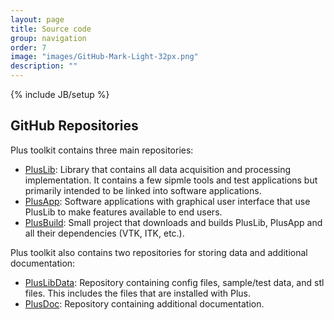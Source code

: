 ```yaml
---
layout: page
title: Source code
group: navigation
order: 7
image: "images/GitHub-Mark-Light-32px.png"
description: ""
---
```


{% include JB/setup %}

GitHub Repositories
-----------

Plus toolkit contains three main repositories:
- [PlusLib](https://github.com/PlusToolkit/PlusLib/): Library that contains all data acquisition and processing implementation. It contains a few sipmle tools and test applications but primarily intended to be linked into software applications.
- [PlusApp](https://github.com/PlusToolkit/PlusApp/): Software applications with graphical user interface that use PlusLib to make features available to end users.
- [PlusBuild](https://github.com/PlusToolkit/PlusBuild/): Small project that downloads and builds PlusLib, PlusApp and all their dependencies (VTK, ITK, etc.).

Plus toolkit also contains two repositories for storing data and additional documentation:
- [PlusLibData](https://github.com/PlusToolkit/PlusLibData/): Repository containing config files, sample/test data, and stl files. This includes the files that are installed with Plus.
- [PlusDoc](https://github.com/PlusToolkit/PlusDoc/): Repository containing additional documentation.
